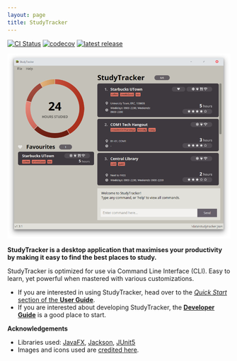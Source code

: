 ```yaml
---
layout: page
title: StudyTracker
---
```


[![CI Status](https://github.com/AY2122S1-CS2103T-T09-1/tp/workflows/Java%20CI/badge.svg)](https://github.com/AY2122S1-CS2103T-T09-1/tp/actions)
[![codecov](https://codecov.io/gh/AY2122S1-CS2103T-T09-1/tp/branch/master/graph/badge.svg?token=WFNH625241)](https://codecov.io/gh/AY2122S1-CS2103T-T09-1/tp)
[![latest release](https://badgen.net/github/release/AY2122S1-CS2103T-T09-1/tp)](https://github.com/AY2122S1-CS2103T-T09-1/tp/releases)

![Ui](images/Ui.png)

**StudyTracker is a desktop application that maximises your productivity by making it easy to find the best places to study.**

StudyTracker is optimized for use via Command Line Interface (CLI).
Easy to learn, yet powerful when mastered with various customizations.

* If you are interested in using StudyTracker, head over to the [_Quick Start_ section of the **User Guide**](UserGuide.html#quick-start).
* If you are interested about developing StudyTracker, the [**Developer Guide**](DeveloperGuide.html) is a good place to start.

**Acknowledgements**

* Libraries used: [JavaFX](https://openjfx.io/), [Jackson](https://github.com/FasterXML/jackson), [JUnit5](https://github.com/junit-team/junit5)
* Images and icons used are [credited here](../copyright.txt).
